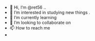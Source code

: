 - 👋 Hi, I’m @ret56 ..
- 👀 I’m interested in studying new things .
- 🌱 I’m currently learning 
- 💞️ I’m looking to collaborate on 
- 📫 How to reach me 
- 

<!---
ret56/ret56 is a ✨ special ✨ repository because its `README.md` (this file) appears on your GitHub profile.
You can click the Preview link to take a look at your changes.
--->
